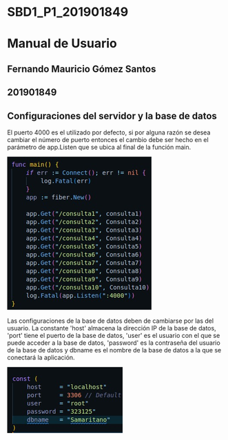# SBD1_P1_201901849
# Manual de Usuario
## Fernando Mauricio Gómez Santos
## 201901849

## Configuraciones del servidor y la base de datos

El puerto 4000 es el utilizado por defecto, si por alguna razón se desea cambiar el número de puerto entonces el cambio debe ser hecho en el parámetro de app.Listen que se ubica al final de la función main.

![Esquema Conceptual](/Manuales/IMG/cap2.jpeg)

Las configuraciones de la base de datos deben de cambiarse por las del usuario. La constante 'host' almacena la dirección IP de la base de datos, 'port' tiene el puerto de la base de datos, 'user' es el usuario con el que se puede acceder a la base de datos, 'password' es la contraseña del usuario de la base de datos y dbname es el nombre de la base de datos a la que se conectará la aplicación.

![Esquema Conceptual](/Manuales/IMG/cap1.jpeg)
